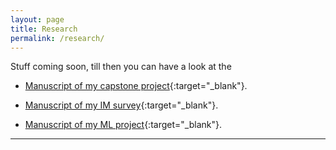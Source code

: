 ```yaml
---
layout: page
title: Research
permalink: /research/
---
```

Stuff coming soon, till then you can have a look at the

- [Manuscript of my capstone project]({{site.baseurl}}/assets/pdf/hcbir.pdf){:target="\_blank"}.

- [Manuscript of my IM survey]({{site.baseurl}}/assets/pdf/IM.pdf){:target="\_blank"}.

- [Manuscript of my ML project]({{site.baseurl}}/assets/pdf/ML.pdf){:target="\_blank"}.

---
